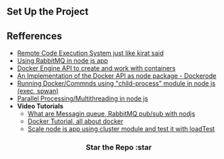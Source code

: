 ## Set Up the Project

## Refferences
- [Remote Code Execution System just like kirat said](https://blog.devgenius.io/case-study-remote-code-execution-engine-system-63aa43344f24)
- [Using RabbitMQ in node js app](https://www.rabbitmq.com/tutorials/tutorial-one-javascript.html)
- [Docker Engine API to create and work with containers](https://docs.docker.com/engine/api/v1.42/#tag/Container/operation/ContainerCreate)
- [An Implementation of the Docker API as node package - Dockerode](https://github.com/apocas/dockerode)
- [Running Docker/Commnds using "child-process" module in node js (exec, spwan)](https://stackoverflow.com/questions/35644155/how-can-i-dynamically-create-a-docker-container-from-a-node-application)
- [Parallel Processing/Multithreading in node js](https://deepsource.com/blog/nodejs-worker-threads/)
- __Video Tutorials__
    - [What are Messagin queue, RabbitMQ pub/sub with nodjs](https://youtu.be/e03c3CIGtYU)
    - [Docker Tutorial, all about docker](https://youtu.be/3c-iBn73dDE)
    - [Scale node js app using cluster module and test it with loadTest](https://youtu.be/9RLeLngtQ3A)


<h3 align="center"> Star the Repo :star </h3>